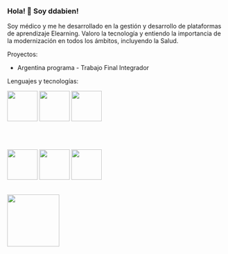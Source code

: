 ### Hola! 👋 Soy ddabien!

Soy médico y me he desarrollado en la gestión y desarrollo de plataformas de aprendizaje Elearning.
Valoro la tecnología y entiendo la importancia de la modernización en todos los ámbitos, incluyendo la Salud.

Proyectos:

- Argentina programa - Trabajo Final Integrador


Lenguajes y tecnologías:



<img src= "https://user-images.githubusercontent.com/104176100/200986711-ab1b4344-9c15-404a-b467-09cd8c19ab3d.jpg" width="70" height="70"> </a>
<img src= "https://user-images.githubusercontent.com/104176100/199250352-a98bda90-cf31-4696-af63-f76758fb954b.png" width="70" height="70"> </a>
<img src= "https://user-images.githubusercontent.com/104176100/200986732-5c6085ef-5fba-4862-ada4-3185832b642d.jpg" width="70" height="70"> </a>


<br>
<br>

<img src= "https://user-images.githubusercontent.com/104176100/199247148-cb959a19-929b-4d79-9053-74a3fbca3cae.jpg" width="70" height="70"> </a>
<img src= "https://user-images.githubusercontent.com/104176100/200987868-5fb02d2e-5efc-4efc-b1e9-503da437a99f.png" width="70" height="70"> </a>
<img src= "https://user-images.githubusercontent.com/104176100/200988625-f8554865-08eb-447e-944f-26ccc112a77c.png" width="70" height="70"> </a>





<br>
<img src= "https://user-images.githubusercontent.com/104176100/199245615-48562a49-c8e5-4e5a-9d18-d1910e709499.png" width="120" height="120"> </a>


